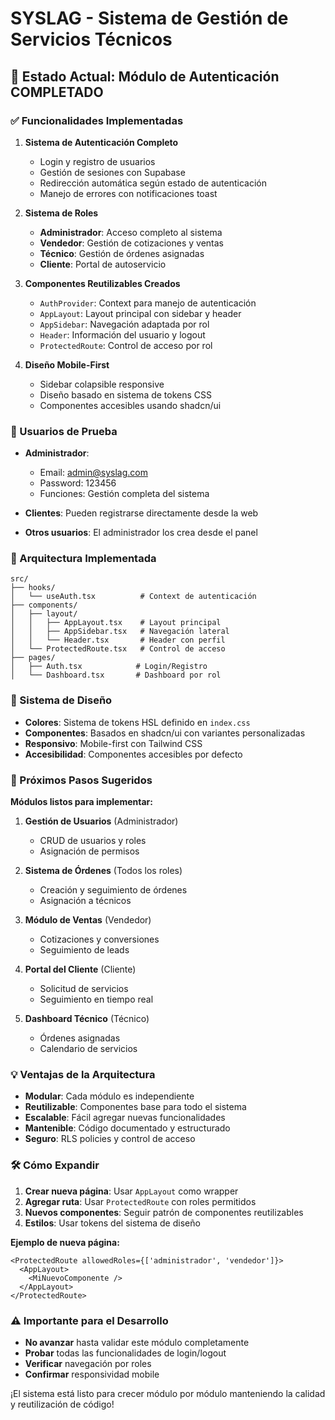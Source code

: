 # SYSLAG - Sistema de Gestión de Servicios Técnicos

## 🚀 Estado Actual: Módulo de Autenticación COMPLETADO

### ✅ Funcionalidades Implementadas

1. **Sistema de Autenticación Completo**
   - Login y registro de usuarios
   - Gestión de sesiones con Supabase
   - Redirección automática según estado de autenticación
   - Manejo de errores con notificaciones toast

2. **Sistema de Roles**
   - **Administrador**: Acceso completo al sistema
   - **Vendedor**: Gestión de cotizaciones y ventas
   - **Técnico**: Gestión de órdenes asignadas
   - **Cliente**: Portal de autoservicio

3. **Componentes Reutilizables Creados**
   - `AuthProvider`: Context para manejo de autenticación
   - `AppLayout`: Layout principal con sidebar y header
   - `AppSidebar`: Navegación adaptada por rol
   - `Header`: Información del usuario y logout
   - `ProtectedRoute`: Control de acceso por rol

4. **Diseño Mobile-First**
   - Sidebar colapsible responsive
   - Diseño basado en sistema de tokens CSS
   - Componentes accesibles usando shadcn/ui

### 🔐 Usuarios de Prueba

- **Administrador**: 
  - Email: admin@syslag.com
  - Password: 123456
  - Funciones: Gestión completa del sistema

- **Clientes**: Pueden registrarse directamente desde la web
- **Otros usuarios**: El administrador los crea desde el panel

### 📱 Arquitectura Implementada

```
src/
├── hooks/
│   └── useAuth.tsx          # Context de autenticación
├── components/
│   ├── layout/
│   │   ├── AppLayout.tsx    # Layout principal
│   │   ├── AppSidebar.tsx   # Navegación lateral
│   │   └── Header.tsx       # Header con perfil
│   └── ProtectedRoute.tsx   # Control de acceso
├── pages/
│   ├── Auth.tsx            # Login/Registro
│   └── Dashboard.tsx       # Dashboard por rol
```

### 🎨 Sistema de Diseño

- **Colores**: Sistema de tokens HSL definido en `index.css`
- **Componentes**: Basados en shadcn/ui con variantes personalizadas
- **Responsivo**: Mobile-first con Tailwind CSS
- **Accesibilidad**: Componentes accesibles por defecto

### 🔄 Próximos Pasos Sugeridos

**Módulos listos para implementar:**

1. **Gestión de Usuarios** (Administrador)
   - CRUD de usuarios y roles
   - Asignación de permisos

2. **Sistema de Órdenes** (Todos los roles)
   - Creación y seguimiento de órdenes
   - Asignación a técnicos

3. **Módulo de Ventas** (Vendedor)
   - Cotizaciones y conversiones
   - Seguimiento de leads

4. **Portal del Cliente** (Cliente)
   - Solicitud de servicios
   - Seguimiento en tiempo real

5. **Dashboard Técnico** (Técnico)
   - Órdenes asignadas
   - Calendario de servicios

### 💡 Ventajas de la Arquitectura

- **Modular**: Cada módulo es independiente
- **Reutilizable**: Componentes base para todo el sistema
- **Escalable**: Fácil agregar nuevas funcionalidades
- **Mantenible**: Código documentado y estructurado
- **Seguro**: RLS policies y control de acceso

### 🛠️ Cómo Expandir

1. **Crear nueva página**: Usar `AppLayout` como wrapper
2. **Agregar ruta**: Usar `ProtectedRoute` con roles permitidos
3. **Nuevos componentes**: Seguir patrón de componentes reutilizables
4. **Estilos**: Usar tokens del sistema de diseño

**Ejemplo de nueva página:**
```tsx
<ProtectedRoute allowedRoles={['administrador', 'vendedor']}>
  <AppLayout>
    <MiNuevoComponente />
  </AppLayout>
</ProtectedRoute>
```

### ⚠️ Importante para el Desarrollo

- **No avanzar** hasta validar este módulo completamente
- **Probar** todas las funcionalidades de login/logout
- **Verificar** navegación por roles
- **Confirmar** responsividad mobile

¡El sistema está listo para crecer módulo por módulo manteniendo la calidad y reutilización de código!